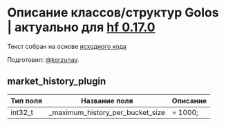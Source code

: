 # Описание классов/структур Golos | актуально для [hf 0.17.0](https://github.com/GolosChain/golos/releases/tag/v0.17.0)
Текст собран на основе [исходного кода](https://github.com/GolosChain/golos/tree/master/plugins/market_history/market_history_plugin.cpp)

Подготовил: [@korzunav](https://golos.io/@korzunav).

## market_history_plugin


|Тип поля|Название поля|Описание|
|--------|-------------|--------|
|int32_t|_maximum_history_per_bucket_size|= 1000;|
